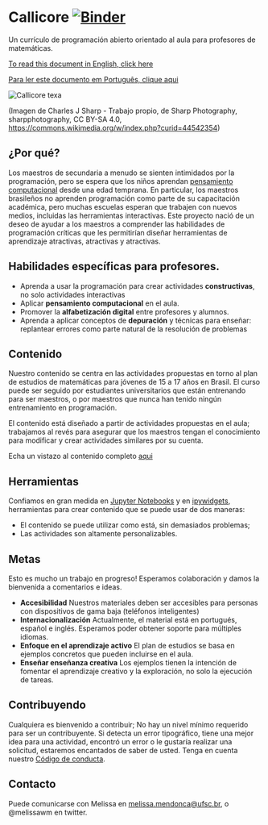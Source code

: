 # Callicore [![Binder](https://mybinder.org/badge_logo.svg)](https://mybinder.org/v2/gh/melissawm/callicore/master)

Un currículo de programación abierto orientado al aula para profesores de matemáticas.

[To read this document in English, click here](README.md)

[Para ler este documento em Português, clique aqui](README_pt_br.md)

![Callicore texa](<https://github.com/melissawm/callicore/blob/master/640px-Texa_eighty-eight_(Callicore_texa).jpg>)

(Imagen de Charles J Sharp - Trabajo propio, de Sharp Photography, sharpphotography, CC BY-SA 4.0, https://commons.wikimedia.org/w/index.php?curid=44542354)

## ¿Por qué?

Los maestros de secundaria a menudo se sienten intimidados por la programación, pero se espera que los niños aprendan [pensamiento computacional](https://es.wikipedia.org/wiki/Pensamiento_computacional) desde una edad temprana. En particular, los maestros brasileños no aprenden programación como parte de su capacitación académica, pero muchas escuelas esperan que trabajen con nuevos medios, incluidas las herramientas interactivas. Este proyecto nació de un deseo de ayudar a los maestros a comprender las habilidades de programación críticas que les permitirían diseñar herramientas de aprendizaje atractivas, atractivas y atractivas.

## Habilidades específicas para profesores.

- Aprenda a usar la programación para crear actividades **constructivas**, no solo actividades interactivas
- Aplicar **pensamiento computacional** en el aula.
- Promover la **alfabetización digital** entre profesores y alumnos.
- Aprenda a aplicar conceptos de **depuración** y técnicas para enseñar: replantear errores como parte natural de la resolución de problemas

## Contenido

Nuestro contenido se centra en las actividades propuestas en torno al plan de estudios de matemáticas para jóvenes de 15 a 17 años en Brasil. El curso puede ser seguido por estudiantes universitarios que están entrenando para ser maestros, o por maestros que nunca han tenido ningún entrenamiento en programación.

El contenido está diseñado a partir de actividades propuestas en el aula; trabajamos al revés para asegurar que los maestros tengan el conocimiento para modificar y crear actividades similares por su cuenta.

Echa un vistazo al contenido completo [aqui](index_es.md)

## Herramientas

Confiamos en gran medida en [Jupyter Notebooks](https://jupyter.org/) y en [ipywidgets](https://ipywidgets.readthedocs.io), herramientas para crear contenido que se puede usar de dos maneras:

- El contenido se puede utilizar como está, sin demasiados problemas;
- Las actividades son altamente personalizables.

## Metas

Esto es mucho un trabajo en progreso! Esperamos colaboración y damos la bienvenida a comentarios e ideas.

- **Accesibilidad** Nuestros materiales deben ser accesibles para personas con dispositivos de gama baja (teléfonos inteligentes)
- **Internacionalización** Actualmente, el material está en portugués, español e inglés. Esperamos poder obtener soporte para múltiples idiomas.
- **Enfoque en el aprendizaje activo** El plan de estudios se basa en ejemplos concretos que pueden incluirse en el aula.
- **Enseñar enseñanza creativa** Los ejemplos tienen la intención de fomentar el aprendizaje creativo y la exploración, no solo la ejecución de tareas.

## Contribuyendo

Cualquiera es bienvenido a contribuir; No hay un nivel mínimo requerido para ser un contribuyente. Si detecta un error tipográfico, tiene una mejor idea para una actividad, encontró un error o le gustaría realizar una solicitud, estaremos encantados de saber de usted. Tenga en cuenta nuestro [Código de conducta](codigo_de_conducta.md).

## Contacto

Puede comunicarse con Melissa en melissa.mendonca@ufsc.br, o @melissawm en twitter.
